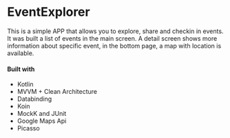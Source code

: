 # EventExplorer
This is a simple APP that allows you to explore, share and checkin in events. It was built a list of events in the main screen.
A detail screen shows more information about specific event, in the bottom page, a map with location is available.

#### Built with
- Kotlin
- MVVM + Clean Architecture
- Databinding
- Koin
- MockK and JUnit
- Google Maps Api
- Picasso
